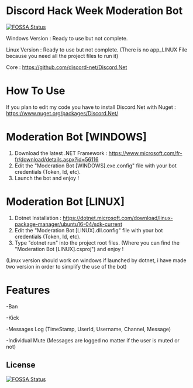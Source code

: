 # Discord Hack Week Moderation Bot
[![FOSSA Status](https://app.fossa.com/api/projects/git%2Bgithub.com%2FMrproex%2FDiscord-Hack-Week-Moderation-Bot.svg?type=shield)](https://app.fossa.com/projects/git%2Bgithub.com%2FMrproex%2FDiscord-Hack-Week-Moderation-Bot?ref=badge_shield)


Windows Version : Ready to use but not complete.

Linux Version : Ready to use but not complete. (There is no app_LINUX File because you need all the project files to run it)

Core : https://github.com/discord-net/Discord.Net

# How To Use

If you plan to edit my code you have to install Discord.Net with Nuget : https://www.nuget.org/packages/Discord.Net/

# Moderation Bot [WINDOWS]
1. Download the latest .NET Framework : https://www.microsoft.com/fr-fr/download/details.aspx?id=56116
2. Edit the "Moderation Bot [WINDOWS].exe.config" file with your bot credentials (Token, Id, etc).
3. Launch the bot and enjoy !

# Moderation Bot [LINUX]
1. Dotnet Installation : https://dotnet.microsoft.com/download/linux-package-manager/ubuntu16-04/sdk-current
2. Edit the "Moderation Bot [LINUX].dll.config" file with your bot credentials (Token, Id, etc).
3. Type "dotnet run" into the project root files. (Where you can find the "Moderation Bot [LINUX].csproj") and enjoy !

(Linux version should work on windows if launched by dotnet, i have made two version in order to simplify the use of the bot)

# Features
-Ban

-Kick

-Messages Log (TimeStamp, UserId, Username, Channel, Message)

-Individual Mute (Messages are logged no matter if the user is muted or not)


## License
[![FOSSA Status](https://app.fossa.com/api/projects/git%2Bgithub.com%2FMrproex%2FDiscord-Hack-Week-Moderation-Bot.svg?type=large)](https://app.fossa.com/projects/git%2Bgithub.com%2FMrproex%2FDiscord-Hack-Week-Moderation-Bot?ref=badge_large)